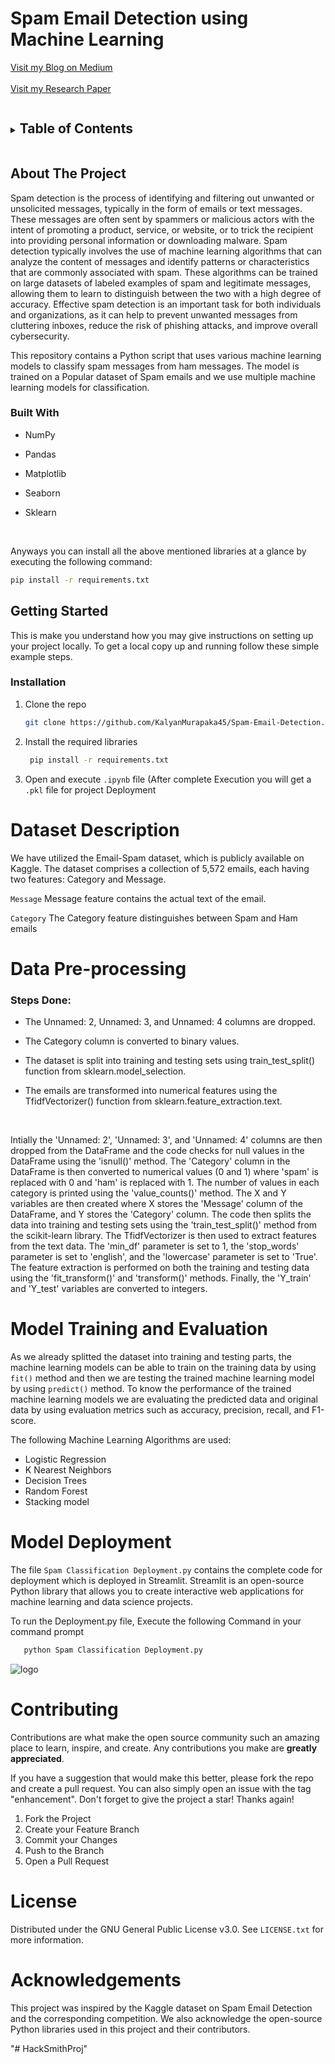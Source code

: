 # Spam Email Detection using Machine Learning 

<a href="https://medium.com/@kalyanmurapaka274/spam-e-mail-classification-using-machine-learning-caf5653e58e1">Visit my Blog on Medium</a>
<br><br>
<a href="https://ijrpr.com/uploads/V3ISSUE11/IJRPR7780.pdf">Visit my Research Paper</a> 

<!-- TABLE OF CONTENTS -->
<details>
  <summary><h2 style="display: inline-block">Table of Contents</h2></summary>
  <ol>
    <li>
      <a href="#about-the-project">About The Project</a>
      <ul>
        <li><a href="#built-with">Built With</a></li>
      </ul>
    </li>
    <li>
      <a href="#getting-started">Getting Started</a>
      <ul>
        <li><a href="#installation">Installation</a></li>
      </ul>
    </li>
    <li><a href="#data-Description">Data Description</a></li>
    <li><a href="#data-Pre-processing">Data Pre-processing</a></li>
    <li><a href="#model-Training-and-Evaluation">Model Training and Evaluation</a></li>
    <li><a href="#model-Deployment">Model Deployment</a></li>
    <li><a href="#contributing">Contributing</a></li>
    <li><a href="#license">License</a></li>
    <li><a href="#acknowledgments">Acknowledgments</a></li>
  </ol>
</details>



<!-- ABOUT THE PROJECT -->
## About The Project

Spam detection is the process of identifying and filtering out unwanted or unsolicited messages, typically in the form of emails or text messages. These messages are often sent by spammers or malicious actors with the intent of promoting a product, service, or website, or to trick the recipient into providing personal information or downloading malware. Spam detection typically involves the use of machine learning algorithms that can analyze the content of messages and identify patterns or characteristics that are commonly associated with spam. These algorithms can be trained on large datasets of labeled examples of spam and legitimate messages, allowing them to learn to distinguish between the two with a high degree of accuracy. Effective spam detection is an important task for both individuals and organizations, as it can help to prevent unwanted messages from cluttering inboxes, reduce the risk of phishing attacks, and improve overall cybersecurity.

This repository contains a Python script that uses various machine learning models to classify spam messages from ham messages. The model is trained on a Popular dataset of Spam emails and we use multiple machine learning models for classification.

### Built With

 - NumPy
 
 - Pandas

 - Matplotlib

 - Seaborn

 - Sklearn
 
 <br>
 
 Anyways you can install all the above mentioned libraries at a glance by executing the following command:
 
  ```sh
  pip install -r requirements.txt
  ```

<!-- GETTING STARTED -->
## Getting Started

This is make you understand how you may give instructions on setting up your project locally.
To get a local copy up and running follow these simple example steps.

### Installation

1. Clone the repo

   ```sh
   git clone https://github.com/KalyanMurapaka45/Spam-Email-Detection.git
   ```
2. Install the required libraries

   ```sh
    pip install -r requirements.txt
   ```
3. Open and execute ```.ipynb``` file (After complete Execution you will get a ```.pkl``` file for project Deployment

# Dataset Description

We have utilized the Email-Spam dataset, which is publicly available on Kaggle. The dataset comprises a collection of 5,572 emails, each having two features: Category and Message. 

```Message```   Message feature contains the actual text of the email. 

```Category```  The Category feature distinguishes between Spam and Ham emails

# Data Pre-processing

### Steps Done:

- The Unnamed: 2, Unnamed: 3, and Unnamed: 4 columns are dropped.

- The Category column is converted to binary values.

- The dataset is split into training and testing sets using train_test_split() function from sklearn.model_selection.

- The emails are transformed into numerical features using the TfidfVectorizer() function from sklearn.feature_extraction.text.
<br>


Intially the 'Unnamed: 2', 'Unnamed: 3', and 'Unnamed: 4' columns are then dropped from the DataFrame and the code checks for null values in the DataFrame using the 'isnull()' method. The 'Category' column in the DataFrame is then converted to numerical values (0 and 1) where 'spam' is replaced with 0 and 'ham' is replaced with 1.
The number of values in each category is printed using the 'value_counts()' method. The X and Y variables are then created where X stores the 'Message' column of the DataFrame, and Y stores the 'Category' column. The code then splits the data into training and testing sets using the 'train_test_split()' method from the scikit-learn library. The TfidfVectorizer is then used to extract features from the text data. The 'min_df' parameter is set to 1, the 'stop_words' parameter is set to 'english', and the 'lowercase' parameter is set to 'True'. The feature extraction is performed on both the training and testing data using the 'fit_transform()' and 'transform()' methods.
Finally, the 'Y_train' and 'Y_test' variables are converted to integers.

# Model Training and Evaluation

As we already splitted the dataset into training and testing parts, the machine learning models can be able to train on the training data by using ```fit()``` method and then we are testing the trained machine learning model by using ```predict()``` method. To know the performance of the  trained machine learning models we are evaluating the predicted data and original data by using evaluation metrics such as accuracy, precision, recall, and F1-score.

The following Machine Learning Algorithms are used:

- Logistic Regression
- K Nearest Neighbors
- Decision Trees
- Random Forest
- Stacking model

# Model Deployment

The file ```Spam Classification Deployment.py``` contains the complete code for deployment which is deployed in Streamlit. Streamlit is an open-source Python library that allows you to create interactive web applications for machine learning and data science projects.

To run the Deployment.py file, Execute the following Command in your command prompt

 ```sh
    python Spam Classification Deployment.py
  ```
  
![logo](https://github.com/KalyanMurapaka45/Spam-Email-Detection/blob/main/Data%20Source/deployment.png)
<!-- CONTRIBUTING -->

# Contributing

Contributions are what make the open source community such an amazing place to learn, inspire, and create. Any contributions you make are **greatly appreciated**.

If you have a suggestion that would make this better, please fork the repo and create a pull request. You can also simply open an issue with the tag "enhancement".
Don't forget to give the project a star! Thanks again!

1. Fork the Project
2. Create your Feature Branch 
3. Commit your Changes 
4. Push to the Branch 
5. Open a Pull Request

<!-- LICENSE -->
# License

Distributed under the GNU General Public License v3.0. See `LICENSE.txt` for more information.

# Acknowledgements

This project was inspired by the Kaggle dataset on Spam Email Detection and the corresponding competition. We also acknowledge the open-source Python libraries used in this project and their contributors.




"# HackSmithProj" 
